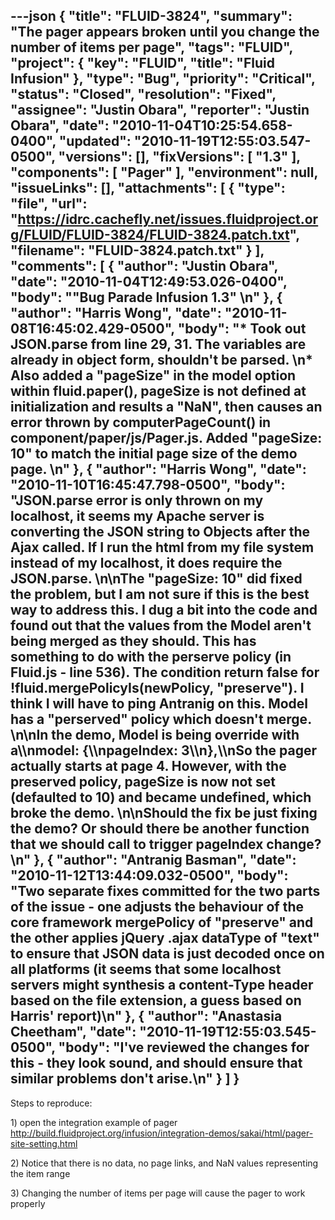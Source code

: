 ---json
{
  "title": "FLUID-3824",
  "summary": "The pager appears broken until you change the number of items per page",
  "tags": "FLUID",
  "project": {
    "key": "FLUID",
    "title": "Fluid Infusion"
  },
  "type": "Bug",
  "priority": "Critical",
  "status": "Closed",
  "resolution": "Fixed",
  "assignee": "Justin Obara",
  "reporter": "Justin Obara",
  "date": "2010-11-04T10:25:54.658-0400",
  "updated": "2010-11-19T12:55:03.547-0500",
  "versions": [],
  "fixVersions": [
    "1.3"
  ],
  "components": [
    "Pager"
  ],
  "environment": null,
  "issueLinks": [],
  "attachments": [
    {
      "type": "file",
      "url": "https://idrc.cachefly.net/issues.fluidproject.org/FLUID/FLUID-3824/FLUID-3824.patch.txt",
      "filename": "FLUID-3824.patch.txt"
    }
  ],
  "comments": [
    {
      "author": "Justin Obara",
      "date": "2010-11-04T12:49:53.026-0400",
      "body": "\"Bug Parade Infusion 1.3\"&#x20;\n"
    },
    {
      "author": "Harris Wong",
      "date": "2010-11-08T16:45:02.429-0500",
      "body": "* Took out JSON.parse from line 29, 31.  The variables are already in object form, shouldn't be parsed. &#x20;\n* Also added a \"pageSize\" in the model option within fluid.paper(), pageSize is not defined at initialization and results a \"NaN\", then causes an error thrown by computerPageCount() in component/paper/js/Pager.js.  Added \"pageSize: 10\" to match the initial page size of the demo page.&#x20;\n"
    },
    {
      "author": "Harris Wong",
      "date": "2010-11-10T16:45:47.798-0500",
      "body": "JSON.parse error is only thrown on my localhost, it seems my Apache server is converting the JSON string to Objects after the Ajax called.  If I run the html from my file system instead of my localhost, it does require the JSON.parse. &#x20;\n\nThe \"pageSize: 10\" did fixed the problem, but I am not sure if this is the best way to address this.  I dug a bit into the code and found out that the values from the Model aren't being merged as they should.  This has something to do with the perserve policy (in Fluid.js - line 536).  The condition return false for !fluid.mergePolicyIs(newPolicy, \"preserve\"). I think I will have to ping Antranig on this.  Model has a \"perserved\" policy which doesn't merge. &#x20;\n\nIn the demo, Model is being override with a\\\nmodel: {\\\npageIndex: 3\\\n},\\\nSo the pager actually starts at page 4.  However, with the preserved policy, pageSize is now not set (defaulted to 10) and became undefined, which broke the demo. &#x20;\n\nShould the fix be just fixing the demo?  Or should there be another function that we should call to trigger pageIndex change?\n"
    },
    {
      "author": "Antranig Basman",
      "date": "2010-11-12T13:44:09.032-0500",
      "body": "Two separate fixes committed for the two parts of the issue - one adjusts the behaviour of the core framework mergePolicy of \"preserve\" and the other applies jQuery .ajax dataType of \"text\" to ensure that JSON data is just decoded once on all platforms (it seems that some localhost servers might synthesis a content-Type header based on the file extension, a guess based on Harris' report)\n"
    },
    {
      "author": "Anastasia Cheetham",
      "date": "2010-11-19T12:55:03.545-0500",
      "body": "I've reviewed the changes for this - they look sound, and should ensure that similar problems don't arise.\n"
    }
  ]
}
---
Steps to reproduce:

1\) open the integration example of pager\
<http://build.fluidproject.org/infusion/integration-demos/sakai/html/pager-site-setting.html>

2\) Notice that there is no data, no page links, and NaN values representing the  item range

3\) Changing the number of items per page will cause the pager to work properly

        